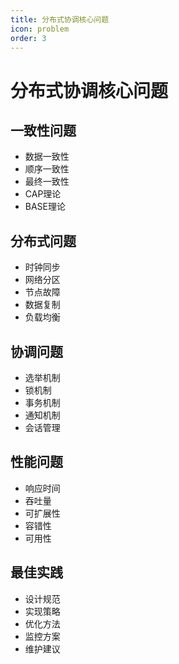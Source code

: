 ```yaml
---
title: 分布式协调核心问题
icon: problem
order: 3
---
```


# 分布式协调核心问题

## 一致性问题
- 数据一致性
- 顺序一致性
- 最终一致性
- CAP理论
- BASE理论

## 分布式问题
- 时钟同步
- 网络分区
- 节点故障
- 数据复制
- 负载均衡

## 协调问题
- 选举机制
- 锁机制
- 事务机制
- 通知机制
- 会话管理

## 性能问题
- 响应时间
- 吞吐量
- 可扩展性
- 容错性
- 可用性

## 最佳实践
- 设计规范
- 实现策略
- 优化方法
- 监控方案
- 维护建议
